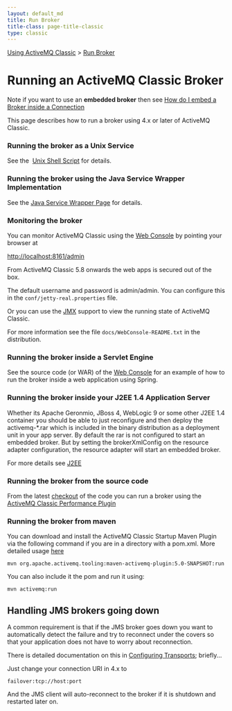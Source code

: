 ```yaml
---
layout: default_md
title: Run Broker 
title-class: page-title-classic
type: classic
---
```


[Using ActiveMQ Classic](using-activemq-classic) > [Run Broker](run-broker)


Running an ActiveMQ Classic Broker
==========================

Note if you want to use an **embedded broker** then see [How do I embed a Broker inside a Connection](how-do-i-embed-a-broker-inside-a-connection)

This page describes how to run a broker using 4.x or later of ActiveMQ Classic.

### Running the broker as a Unix Service

See the  [Unix Shell Script](unix-shell-script) for details.

### Running the broker using the Java Service Wrapper Implementation

See the [Java Service Wrapper Page](java-service-wrapper) for details.

### Monitoring the broker

You can monitor ActiveMQ Classic using the [Web Console](web-console) by pointing your browser at

[http://localhost:8161/admin](http://localhost:8161/admin)

From ActiveMQ Classic 5.8 onwards the web apps is secured out of the box. 
 
The default username and password is admin/admin. You can configure this in the `conf/jetty-real.properties` file.

Or you can use the [JMX](jmx) support to view the running state of ActiveMQ Classic.

For more information see the file `docs/WebConsole-README.txt` in the distribution.

### Running the broker inside a Servlet Engine

See the source code (or WAR) of the [Web Console](web-console) for an example of how to run the broker inside a web application using Spring.

### Running the broker inside your J2EE 1.4 Application Server

Whether its Apache Geronmio, JBoss 4, WebLogic 9 or some other J2EE 1.4 container you should be able to just reconfigure and then deploy the activemq-*.rar which is included in the binary distribution as a deployment unit in your app server. By default the rar is not configured to start an embedded broker. But by setting the brokerXmlConfig on the resource adapter configuration, the resource adapter will start an embedded broker.

For more details see [J2EE](j2ee)

### Running the broker from the source code

From the latest [checkout](source) of the code you can run a broker using the [ActiveMQ Classic Performance Plugin](activemq-classic-performance-module-users-manual)

### Running the broker from maven

You can download and install the ActiveMQ Classic Startup Maven Plugin via the following command if you are in a directory with a pom.xml. More detailed usage [here](maven2-activemq-broker-plugin)
```
mvn org.apache.activemq.tooling:maven-activemq-plugin:5.0-SNAPSHOT:run
```
You can also include it the pom and run it using:
```
mvn activemq:run
```

Handling JMS brokers going down
-------------------------------

A common requirement is that if the JMS broker goes down you want to automatically detect the failure and try to reconnect under the covers so that your application does not have to worry about reconnection.

There is detailed documentation on this in [Configuring Transports](configuring-transports); briefly...

Just change your connection URI in 4.x to
```
failover:tcp://host:port
```
And the JMS client will auto-reconnect to the broker if it is shutdown and restarted later on.

